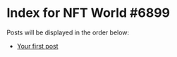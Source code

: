 # Index for NFT World #6899
Posts will be displayed in the order below:

- [Your first post](./001-first.md)

